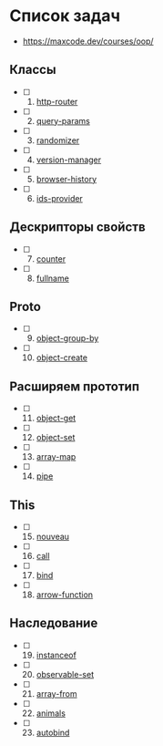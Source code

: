 # Список задач
- https://maxcode.dev/courses/oop/

## Классы
 - [ ] 1. [http-router](/homework3/1.http-router.js)
 - [ ] 2. [query-params](/homework3/2.query-params.js)
 - [ ] 3. [randomizer](/homework3/3.randomizer.js)
 - [ ] 4. [version-manager](/homework3/4.version-manager.js)
 - [ ] 5. [browser-history](/homework3/5.browser-history.js)
 - [ ] 6. [ids-provider](/homework3/6.ids-provider.js)

## Дескрипторы свойств
 - [ ] 7. [counter](/homework3/7.)
 - [ ] 8. [fullname](/homework3/8.)

## Proto
 - [ ] 9. [object-group-by](/homework3/9.)
 - [ ] 10. [object-create](/homework3/10.)

## Расширяем прототип
 - [ ] 11. [object-get](/homework3/11.)
 - [ ] 12. [object-set](/homework3/12.)
 - [ ] 13. [array-map](/homework3/13.)
 - [ ] 14. [pipe](/homework3/14.)

## This
 - [ ] 15. [nouveau](/homework3/15.)
 - [ ] 16. [call](/homework3/16.)
 - [ ] 17. [bind](/homework3/17.)
 - [ ] 18. [arrow-function](/homework3/18.)

## Наследование
 - [ ] 19. [instanceof](/homework3/19.)
 - [ ] 20. [observable-set](/homework3/20.)
 - [ ] 21. [array-from](/homework3/21.)
 - [ ] 22. [animals](/homework3/22.)
 - [ ] 23. [autobind](/homework3/23.)